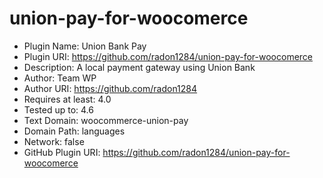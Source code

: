 # union-pay-for-woocomerce

 * Plugin Name:       Union Bank Pay
 * Plugin URI:        https://github.com/radon1284/union-pay-for-woocomerce
 * Description:       A local payment gateway using Union Bank
 * Author:            Team WP
 * Author URI:        https://github.com/radon1284
 * Requires at least: 4.0
 * Tested up to:      4.6
 * Text Domain:       woocommerce-union-pay
 * Domain Path:       languages
 * Network:           false
 * GitHub Plugin URI: https://github.com/radon1284/union-pay-for-woocomerce
